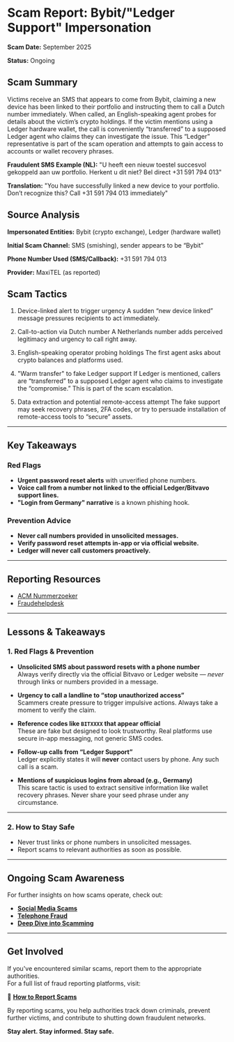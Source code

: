 # Scam Report: Bybit/"Ledger Support" Impersonation

**Scam Date:** September 2025

**Status:** Ongoing

## Scam Summary
Victims receive an SMS that appears to come from Bybit, claiming a new device has been linked to their portfolio and instructing them to call a Dutch number immediately. When called, an English-speaking agent probes for details about the victim’s crypto holdings. If the victim mentions using a Ledger hardware wallet, the call is conveniently “transferred” to a supposed Ledger agent who claims they can investigate the issue. This “Ledger” representative is part of the scam operation and attempts to gain access to accounts or wallet recovery phrases.

**Fraudulent SMS Example (NL):**
"U heeft een nieuw toestel succesvol gekoppeld aan uw portfolio. Herkent u dit niet? Bel direct +31 591 794 013"

**Translation:**
"You have successfully linked a new device to your portfolio. Don’t recognize this? Call +31 591 794 013 immediately"

## Source Analysis
**Impersonated Entities:** Bybit (crypto exchange), Ledger (hardware wallet)

**Initial Scam Channel:** SMS (smishing), sender appears to be “Bybit”

**Phone Number Used (SMS/Callback):** +31 591 794 013

**Provider:** MaxiTEL (as reported)

## Scam Tactics
1. Device-linked alert to trigger urgency
A sudden “new device linked” message pressures recipients to act immediately.

2. Call-to-action via Dutch number
A Netherlands number adds perceived legitimacy and urgency to call right away.

3. English-speaking operator probing holdings
The first agent asks about crypto balances and platforms used.

4. "Warm transfer" to fake Ledger support
If Ledger is mentioned, callers are “transferred” to a supposed Ledger agent who claims to investigate the “compromise.” This is part of the scam escalation.

5. Data extraction and potential remote-access attempt
The fake support may seek recovery phrases, 2FA codes, or try to persuade installation of remote-access tools to “secure” assets.

---

## Key Takeaways

### Red Flags

* **Urgent password reset alerts** with unverified phone numbers.
* **Voice call from a number not linked to the official Ledger/Bitvavo support lines.**
* **"Login from Germany" narrative** is a known phishing hook.

### Prevention Advice

* **Never call numbers provided in unsolicited messages.**
* **Verify password reset attempts in-app or via official website.**
* **Ledger will never call customers proactively.**

---

## Reporting Resources

* [ACM Nummerzoeker](https://www.acm.nl/nl/telefoonnummers-zoeken)
* [Fraudehelpdesk](https://www.fraudehelpdesk.nl)

---
## Lessons & Takeaways

### 1. Red Flags & Prevention

- **Unsolicited SMS about password resets with a phone number**  
  Always verify directly via the official Bitvavo or Ledger website — *never* through links or numbers provided in a message.

- **Urgency to call a landline to “stop unauthorized access”**  
  Scammers create pressure to trigger impulsive actions. Always take a moment to verify the claim.

- **Reference codes like `BITXXXX` that appear official**  
  These are fake but designed to look trustworthy. Real platforms use secure in-app messaging, not generic SMS codes.

- **Follow-up calls from “Ledger Support”**  
  Ledger explicitly states it will **never** contact users by phone. Any such call is a scam.

- **Mentions of suspicious logins from abroad (e.g., Germany)**  
  This scare tactic is used to extract sensitive information like wallet recovery phrases. Never share your seed phrase under any circumstance.

---

### 2. How to Stay Safe  
- Never trust links or phone numbers in unsolicited messages.  
- Report scams to relevant authorities as soon as possible.  

---

## Ongoing Scam Awareness  
For further insights on how scams operate, check out:  
- [**Social Media Scams**](../General/SocialMediaScam.md)  
- [**Telephone Fraud**](../General/Telefonische_fraude.md)  
- [**Deep Dive into Scamming**](../General/Dive_into_scamming.md)  

---

## Get Involved  
If you've encountered similar scams, report them to the appropriate authorities.  
For a full list of fraud reporting platforms, visit:  

🔹 [**How to Report Scams**](../General/GetInvolved.md)  

By reporting scams, you help authorities track down criminals, prevent further victims, and contribute to shutting down fraudulent networks.  

**Stay alert. Stay informed. Stay safe.**
